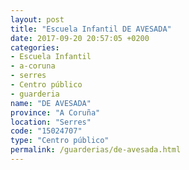 ```yaml
---
layout: post
title: "Escuela Infantil DE AVESADA"
date: 2017-09-20 20:57:05 +0200
categories:
- Escuela Infantil
- a-coruna
- serres
- Centro público
- guarderia
name: "DE AVESADA"
province: "A Coruña"
location: "Serres"
code: "15024707"
type: "Centro público"
permalink: /guarderias/de-avesada.html
---
```

